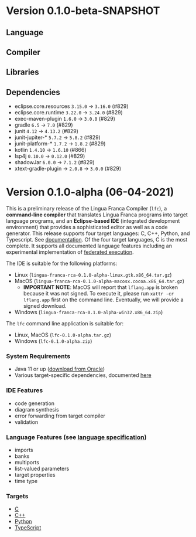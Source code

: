# Version 0.1.0-beta-SNAPSHOT

## Language

## Compiler

## Libraries

## Dependencies
 - eclipse.core.resources `3.15.0` -> `3.16.0` (#829)
 - eclipse.core.runtime `3.22.0` -> `3.24.0` (#829)
 - exec-maven-plugin `1.6.0` -> `3.0.0` (#829)
 - gradle `6.5` -> `7.0` (#829)
 - junit `4.12` -> `4.13.2` (#829)
 - junit-jupiter-* `5.7.2` -> `5.8.2` (#829)
 - junit-platform-* `1.7.2` -> `1.8.2` (#829)
 - kotlin `1.4.10` -> `1.6.10` (#866)
 - lsp4j `0.10.0` -> `0.12.0` (#829)
 - shadowJar `6.0.0` -> `7.1.2` (#829)
 - xtext-gradle-plugin -> `2.0.8` -> `3.0.0` (#829)
 
# Version 0.1.0-alpha (06-04-2021)
This is a preliminary release of the Lingua Franca Compiler (`lfc`), a **command-line compiler** that translates Lingua Franca programs into target language programs, and an **Eclipse-based IDE** (integrated development environment) that provides a sophisticated editor as well as a code generator. This release supports four target languages: C, C++, Python, and Typescript. See [documentation](https://github.com/icyphy/lingua-franca/wiki). Of the four target languages, C is the most complete. It supports all documented language features including an experimental implementation of [federated execution](https://github.com/icyphy/lingua-franca/wiki/Distributed-Execution).

The IDE is suitable for the following platforms:
- Linux (`lingua-franca-rca-0.1.0-alpha-linux.gtk.x86_64.tar.gz`)
- MacOS (`lingua-franca-rca-0.1.0-alpha-macosx.cocoa.x86_64.tar.gz`)
  - **IMPORTANT NOTE**: MacOS will report that `lflang.app` is broken because it was not signed. To execute it, please run `xattr -cr lflang.app` first on the command line. Eventually, we will provide a signed download.
- Windows (`lingua-franca-rca-0.1.0-alpha-win32.x86_64.zip`)

The `lfc` command line application is suitable for:
- Linux, MacOS (`lfc-0.1.0-alpha.tar.gz`)
- Windows (`lfc-0.1.0-alpha.zip`)

### System Requirements
- Java 11 or up ([download from Oracle](https://www.oracle.com/java/technologies/javase-jdk11-downloads.html))
- Various target-specific dependencies, documented [here](https://github.com/icyphy/lingua-franca/blob/7473ae1549c2b2aeed8f5469675f328d3984cb2c/REQUIREMENTS.md)
 
### IDE Features
- code generation
- diagram synthesis
- error forwarding from target compiler
- validation

### Language Features (see [language specification](https://github.com/icyphy/lingua-franca/wiki/Language-Specification))
- imports
- banks
- multiports
- list-valued parameters
- target properties
- time type

### Targets
- [C](https://github.com/icyphy/lingua-franca/wiki/Writing-Reactors-in-C)
- [C++](https://github.com/icyphy/lingua-franca/wiki/Writing-Reactors-in-Cpp)
- [Python](https://github.com/icyphy/lingua-franca/wiki/Writing-Reactors-in-Python)
- [TypeScript](https://github.com/icyphy/lingua-franca/wiki/Writing-Reactors-in-TypeScript)
